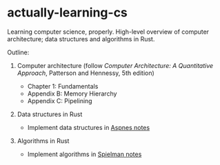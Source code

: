 # actually-learning-cs
Learning computer science, properly. High-level overview of computer architecture; data structures and algorithms in Rust.

Outline: 
1. Computer architecture (follow *Computer Architecture: A Quantitative Approach*, Patterson and Hennessy, 5th edition)
    * Chapter 1: Fundamentals
    * Appendix B: Memory Hierarchy
    * Appendix C: Pipelining
  
2. Data structures in Rust
    - Implement data structures in [Aspnes notes](https://www.cs.yale.edu/homes/aspnes/classes/223/notes.html)

3. Algorithms in Rust
    - Implement algorithms in [Spielman notes](https://www.cs.yale.edu/homes/spielman/366/schedule.html)
